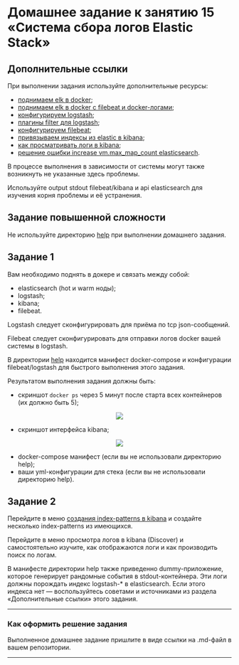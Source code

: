 # Домашнее задание к занятию 15 «Система сбора логов Elastic Stack»

## Дополнительные ссылки

При выполнении задания используйте дополнительные ресурсы:

- [поднимаем elk в docker](https://www.elastic.co/guide/en/elastic-stack-get-started/current/get-started-docker.html);
- [поднимаем elk в docker с filebeat и docker-логами](https://www.sarulabs.com/post/5/2019-08-12/sending-docker-logs-to-elasticsearch-and-kibana-with-filebeat.html);
- [конфигурируем logstash](https://www.elastic.co/guide/en/logstash/current/configuration.html);
- [плагины filter для logstash](https://www.elastic.co/guide/en/logstash/current/filter-plugins.html);
- [конфигурируем filebeat](https://www.elastic.co/guide/en/beats/libbeat/5.3/config-file-format.html);
- [привязываем индексы из elastic в kibana](https://www.elastic.co/guide/en/kibana/current/index-patterns.html);
- [как просматривать логи в kibana](https://www.elastic.co/guide/en/kibana/current/discover.html);
- [решение ошибки increase vm.max_map_count elasticsearch](https://stackoverflow.com/questions/42889241/how-to-increase-vm-max-map-count).

В процессе выполнения в зависимости от системы могут также возникнуть не указанные здесь проблемы.

Используйте output stdout filebeat/kibana и api elasticsearch для изучения корня проблемы и её устранения.

## Задание повышенной сложности

Не используйте директорию [help](./help) при выполнении домашнего задания.

## Задание 1

Вам необходимо поднять в докере и связать между собой:

- elasticsearch (hot и warm ноды);
- logstash;
- kibana;
- filebeat.

Logstash следует сконфигурировать для приёма по tcp json-сообщений.

Filebeat следует сконфигурировать для отправки логов docker вашей системы в logstash.

В директории [help](./help) находится манифест docker-compose и конфигурации filebeat/logstash для быстрого 
выполнения этого задания.

Результатом выполнения задания должны быть:

- скриншот `docker ps` через 5 минут после старта всех контейнеров (их должно быть 5);

<p align="center">
  <image src="./assets/docker_ps.png"
</p>

- скриншот интерфейса kibana;

<p align="center">
  <image src="./assets/kibana2.png"
</p>

- docker-compose манифест (если вы не использовали директорию help);
- ваши yml-конфигурации для стека (если вы не использовали директорию help).

## Задание 2

Перейдите в меню [создания index-patterns  в kibana](http://localhost:5601/app/management/kibana/indexPatterns/create) и создайте несколько index-patterns из имеющихся.

Перейдите в меню просмотра логов в kibana (Discover) и самостоятельно изучите, как отображаются логи и как производить поиск по логам.

В манифесте директории help также приведенно dummy-приложение, которое генерирует рандомные события в stdout-контейнера.
Эти логи должны порождать индекс logstash-* в elasticsearch. Если этого индекса нет — воспользуйтесь советами и источниками из раздела «Дополнительные ссылки» этого задания.
 
---

### Как оформить решение задания

Выполненное домашнее задание пришлите в виде ссылки на .md-файл в вашем репозитории.

---

 

